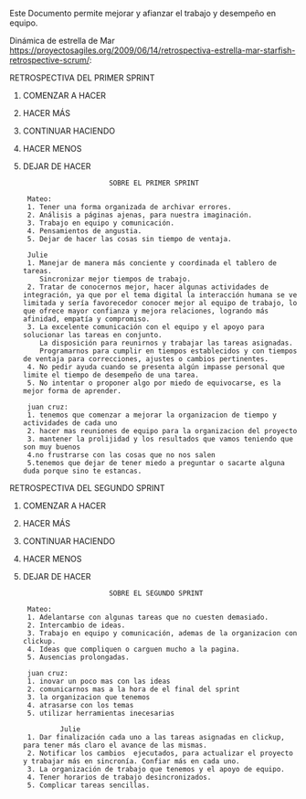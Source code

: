 Este Documento permite mejorar y afianzar el trabajo y desempeño en equipo.

Dinámica de estrella de Mar https://proyectosagiles.org/2009/06/14/retrospectiva-estrella-mar-starfish-retrospective-scrum/:

RETROSPECTIVA DEL PRIMER SPRINT

1. COMENZAR A HACER
2. HACER MÁS
3. CONTINUAR HACIENDO
4. HACER MENOS
5. DEJAR DE HACER

                            SOBRE EL PRIMER SPRINT

        Mateo:
        1. Tener una forma organizada de archivar errores.
        2. Análisis a páginas ajenas, para nuestra imaginación.
        3. Trabajo en equipo y comunicación.
        4. Pensamientos de angustia.
        5. Dejar de hacer las cosas sin tiempo de ventaja. 

        Julie
        1. Manejar de manera más conciente y coordinada el tablero de tareas.
           Sincronizar mejor tiempos de trabajo.
        2. Tratar de conocernos mejor, hacer algunas actividades de integración, ya que por el tema digital la interacción humana se ve limitada y sería favorecedor conocer mejor al equipo de trabajo, lo que ofrece mayor confianza y mejora relaciones, logrando más afinidad, empatía y compromiso.
        3. La excelente comunicación con el equipo y el apoyo para solucionar las tareas en conjunto.
           La disposición para reunirnos y trabajar las tareas asignadas.
           Programarnos para cumplir en tiempos establecidos y con tiempos de ventaja para correcciones, ajustes o cambios pertinentes.
        4. No pedir ayuda cuando se presenta algún impasse personal que limite el tiempo de desempeño de una tarea.
        5. No intentar o proponer algo por miedo de equivocarse, es la mejor forma de aprender.

        juan cruz:
        1. tenemos que comenzar a mejorar la organizacion de tiempo y actividades de cada uno 
        2. hacer mas reuniones de equipo para la organizacion del proyecto 
        3. mantener la prolijidad y los resultados que vamos teniendo que son muy buenos 
        4.no frustrarse con las cosas que no nos salen 
        5.tenemos que dejar de tener miedo a preguntar o sacarte alguna duda porque sino te estancas.

RETROSPECTIVA DEL SEGUNDO SPRINT

1. COMENZAR A HACER
2. HACER MÁS
3. CONTINUAR HACIENDO
4. HACER MENOS
5. DEJAR DE HACER

                            SOBRE EL SEGUNDO SPRINT

        Mateo:
        1. Adelantarse con algunas tareas que no cuesten demasiado.
        2. Intercambio de ideas.
        3. Trabajo en equipo y comunicación, ademas de la organizacion con clickup.
        4. Ideas que compliquen o carguen mucho a la pagina.
        5. Ausencias prolongadas. 

        juan cruz:
        1. inovar un poco mas con las ideas
        2. comunicarnos mas a la hora de el final del sprint 
        3. la organizacion que tenemos 
        4. atrasarse con los temas 
        5. utilizar herramientas inecesarias

                Julie
        1. Dar finalización cada uno a las tareas asignadas en clickup, para tener más claro el avance de las mismas.
        2. Notificar los cambios  ejecutados, para actualizar el proyecto y trabajar más en sincronía. Confiar más en cada uno.
        3. La organización de trabajo que tenemos y el apoyo de equipo.
        4. Tener horarios de trabajo desincronizados.
        5. Complicar tareas sencillas.


